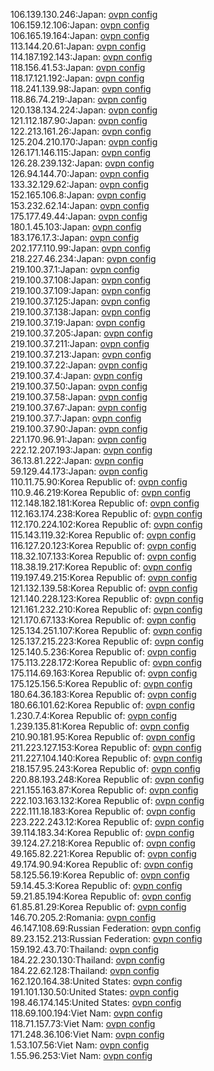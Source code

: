 106.139.130.246:Japan: [ovpn config](vpn/106_139_130_246.ovpn)  
106.159.12.106:Japan: [ovpn config](vpn/106_159_12_106.ovpn)  
106.165.19.164:Japan: [ovpn config](vpn/106_165_19_164.ovpn)  
113.144.20.61:Japan: [ovpn config](vpn/113_144_20_61.ovpn)  
114.187.192.143:Japan: [ovpn config](vpn/114_187_192_143.ovpn)  
118.156.41.53:Japan: [ovpn config](vpn/118_156_41_53.ovpn)  
118.17.121.192:Japan: [ovpn config](vpn/118_17_121_192.ovpn)  
118.241.139.98:Japan: [ovpn config](vpn/118_241_139_98.ovpn)  
118.86.74.219:Japan: [ovpn config](vpn/118_86_74_219.ovpn)  
120.138.134.224:Japan: [ovpn config](vpn/120_138_134_224.ovpn)  
121.112.187.90:Japan: [ovpn config](vpn/121_112_187_90.ovpn)  
122.213.161.26:Japan: [ovpn config](vpn/122_213_161_26.ovpn)  
125.204.210.170:Japan: [ovpn config](vpn/125_204_210_170.ovpn)  
126.171.146.115:Japan: [ovpn config](vpn/126_171_146_115.ovpn)  
126.28.239.132:Japan: [ovpn config](vpn/126_28_239_132.ovpn)  
126.94.144.70:Japan: [ovpn config](vpn/126_94_144_70.ovpn)  
133.32.129.62:Japan: [ovpn config](vpn/133_32_129_62.ovpn)  
152.165.106.8:Japan: [ovpn config](vpn/152_165_106_8.ovpn)  
153.232.62.14:Japan: [ovpn config](vpn/153_232_62_14.ovpn)  
175.177.49.44:Japan: [ovpn config](vpn/175_177_49_44.ovpn)  
180.1.45.103:Japan: [ovpn config](vpn/180_1_45_103.ovpn)  
183.176.17.3:Japan: [ovpn config](vpn/183_176_17_3.ovpn)  
202.177.110.99:Japan: [ovpn config](vpn/202_177_110_99.ovpn)  
218.227.46.234:Japan: [ovpn config](vpn/218_227_46_234.ovpn)  
219.100.37.1:Japan: [ovpn config](vpn/219_100_37_1.ovpn)  
219.100.37.108:Japan: [ovpn config](vpn/219_100_37_108.ovpn)  
219.100.37.109:Japan: [ovpn config](vpn/219_100_37_109.ovpn)  
219.100.37.125:Japan: [ovpn config](vpn/219_100_37_125.ovpn)  
219.100.37.138:Japan: [ovpn config](vpn/219_100_37_138.ovpn)  
219.100.37.19:Japan: [ovpn config](vpn/219_100_37_19.ovpn)  
219.100.37.205:Japan: [ovpn config](vpn/219_100_37_205.ovpn)  
219.100.37.211:Japan: [ovpn config](vpn/219_100_37_211.ovpn)  
219.100.37.213:Japan: [ovpn config](vpn/219_100_37_213.ovpn)  
219.100.37.22:Japan: [ovpn config](vpn/219_100_37_22.ovpn)  
219.100.37.4:Japan: [ovpn config](vpn/219_100_37_4.ovpn)  
219.100.37.50:Japan: [ovpn config](vpn/219_100_37_50.ovpn)  
219.100.37.58:Japan: [ovpn config](vpn/219_100_37_58.ovpn)  
219.100.37.67:Japan: [ovpn config](vpn/219_100_37_67.ovpn)  
219.100.37.7:Japan: [ovpn config](vpn/219_100_37_7.ovpn)  
219.100.37.90:Japan: [ovpn config](vpn/219_100_37_90.ovpn)  
221.170.96.91:Japan: [ovpn config](vpn/221_170_96_91.ovpn)  
222.12.207.193:Japan: [ovpn config](vpn/222_12_207_193.ovpn)  
36.13.81.222:Japan: [ovpn config](vpn/36_13_81_222.ovpn)  
59.129.44.173:Japan: [ovpn config](vpn/59_129_44_173.ovpn)  
110.11.75.90:Korea Republic of: [ovpn config](vpn/110_11_75_90.ovpn)  
110.9.46.219:Korea Republic of: [ovpn config](vpn/110_9_46_219.ovpn)  
112.148.182.181:Korea Republic of: [ovpn config](vpn/112_148_182_181.ovpn)  
112.163.174.238:Korea Republic of: [ovpn config](vpn/112_163_174_238.ovpn)  
112.170.224.102:Korea Republic of: [ovpn config](vpn/112_170_224_102.ovpn)  
115.143.119.32:Korea Republic of: [ovpn config](vpn/115_143_119_32.ovpn)  
116.127.20.123:Korea Republic of: [ovpn config](vpn/116_127_20_123.ovpn)  
118.32.107.133:Korea Republic of: [ovpn config](vpn/118_32_107_133.ovpn)  
118.38.19.217:Korea Republic of: [ovpn config](vpn/118_38_19_217.ovpn)  
119.197.49.215:Korea Republic of: [ovpn config](vpn/119_197_49_215.ovpn)  
121.132.139.58:Korea Republic of: [ovpn config](vpn/121_132_139_58.ovpn)  
121.140.228.123:Korea Republic of: [ovpn config](vpn/121_140_228_123.ovpn)  
121.161.232.210:Korea Republic of: [ovpn config](vpn/121_161_232_210.ovpn)  
121.170.67.133:Korea Republic of: [ovpn config](vpn/121_170_67_133.ovpn)  
125.134.251.107:Korea Republic of: [ovpn config](vpn/125_134_251_107.ovpn)  
125.137.215.223:Korea Republic of: [ovpn config](vpn/125_137_215_223.ovpn)  
125.140.5.236:Korea Republic of: [ovpn config](vpn/125_140_5_236.ovpn)  
175.113.228.172:Korea Republic of: [ovpn config](vpn/175_113_228_172.ovpn)  
175.114.69.163:Korea Republic of: [ovpn config](vpn/175_114_69_163.ovpn)  
175.125.156.5:Korea Republic of: [ovpn config](vpn/175_125_156_5.ovpn)  
180.64.36.183:Korea Republic of: [ovpn config](vpn/180_64_36_183.ovpn)  
180.66.101.62:Korea Republic of: [ovpn config](vpn/180_66_101_62.ovpn)  
1.230.7.4:Korea Republic of: [ovpn config](vpn/1_230_7_4.ovpn)  
1.239.135.81:Korea Republic of: [ovpn config](vpn/1_239_135_81.ovpn)  
210.90.181.95:Korea Republic of: [ovpn config](vpn/210_90_181_95.ovpn)  
211.223.127.153:Korea Republic of: [ovpn config](vpn/211_223_127_153.ovpn)  
211.227.104.140:Korea Republic of: [ovpn config](vpn/211_227_104_140.ovpn)  
218.157.95.243:Korea Republic of: [ovpn config](vpn/218_157_95_243.ovpn)  
220.88.193.248:Korea Republic of: [ovpn config](vpn/220_88_193_248.ovpn)  
221.155.163.87:Korea Republic of: [ovpn config](vpn/221_155_163_87.ovpn)  
222.103.163.132:Korea Republic of: [ovpn config](vpn/222_103_163_132.ovpn)  
222.111.18.183:Korea Republic of: [ovpn config](vpn/222_111_18_183.ovpn)  
223.222.243.12:Korea Republic of: [ovpn config](vpn/223_222_243_12.ovpn)  
39.114.183.34:Korea Republic of: [ovpn config](vpn/39_114_183_34.ovpn)  
39.124.27.218:Korea Republic of: [ovpn config](vpn/39_124_27_218.ovpn)  
49.165.82.221:Korea Republic of: [ovpn config](vpn/49_165_82_221.ovpn)  
49.174.90.94:Korea Republic of: [ovpn config](vpn/49_174_90_94.ovpn)  
58.125.56.19:Korea Republic of: [ovpn config](vpn/58_125_56_19.ovpn)  
59.14.45.3:Korea Republic of: [ovpn config](vpn/59_14_45_3.ovpn)  
59.21.85.194:Korea Republic of: [ovpn config](vpn/59_21_85_194.ovpn)  
61.85.81.29:Korea Republic of: [ovpn config](vpn/61_85_81_29.ovpn)  
146.70.205.2:Romania: [ovpn config](vpn/146_70_205_2.ovpn)  
46.147.108.69:Russian Federation: [ovpn config](vpn/46_147_108_69.ovpn)  
89.23.152.213:Russian Federation: [ovpn config](vpn/89_23_152_213.ovpn)  
159.192.43.70:Thailand: [ovpn config](vpn/159_192_43_70.ovpn)  
184.22.230.130:Thailand: [ovpn config](vpn/184_22_230_130.ovpn)  
184.22.62.128:Thailand: [ovpn config](vpn/184_22_62_128.ovpn)  
162.120.164.38:United States: [ovpn config](vpn/162_120_164_38.ovpn)  
191.101.130.50:United States: [ovpn config](vpn/191_101_130_50.ovpn)  
198.46.174.145:United States: [ovpn config](vpn/198_46_174_145.ovpn)  
118.69.100.194:Viet Nam: [ovpn config](vpn/118_69_100_194.ovpn)  
118.71.157.73:Viet Nam: [ovpn config](vpn/118_71_157_73.ovpn)  
171.248.36.106:Viet Nam: [ovpn config](vpn/171_248_36_106.ovpn)  
1.53.107.56:Viet Nam: [ovpn config](vpn/1_53_107_56.ovpn)  
1.55.96.253:Viet Nam: [ovpn config](vpn/1_55_96_253.ovpn)  
